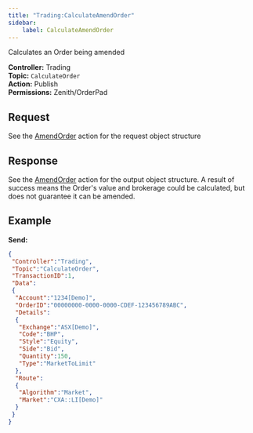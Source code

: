 ```yaml
---
title: "Trading:CalculateAmendOrder"
sidebar:
    label: CalculateAmendOrder
---
```


Calculates an Order being amended

**Controller:** Trading\
**Topic:** `CalculateOrder`\
**Action:** Publish\
**Permissions:** Zenith/OrderPad

## Request

See the [AmendOrder](../amendorder/#request) action for the request object structure

## Response

See the [AmendOrder](../amendorder/#response) action for the output object structure. A result of success means the Order's value and brokerage could be calculated, but does not guarantee it can be amended.

## Example

**Send:**
```json
{
 "Controller":"Trading",
 "Topic":"CalculateOrder",
 "TransactionID":1,
 "Data":
 {
  "Account":"1234[Demo]",
  "OrderID":"00000000-0000-0000-CDEF-123456789ABC",
  "Details":
  {
   "Exchange":"ASX[Demo]",
   "Code":"BHP",
   "Style":"Equity",
   "Side":"Bid",
   "Quantity":150,
   "Type":"MarketToLimit"
  },
  "Route":
  {
   "Algorithm":"Market",
   "Market":"CXA::LI[Demo]"
  }
 }
}
```


